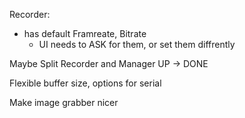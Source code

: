 Recorder: 
- has default Framreate, Bitrate
  - UI needs to ASK for them, or set them diffrently

Maybe Split Recorder and Manager UP -> DONE

 Flexible buffer size, options for serial

Make image grabber nicer
